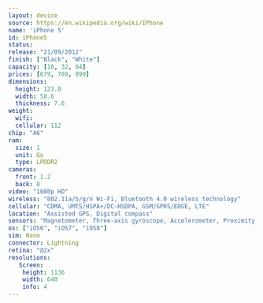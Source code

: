 ```yaml
---
layout: device
source: https://en.wikipedia.org/wiki/IPhone
name: 'iPhone 5'
id: iPhone5
status:
release: "21/09/2012"
finish: ["Black", "White"]
capacity: [16, 32, 64]
prices: [679, 789, 899]
dimensions:
  height: 123.8
  width: 58.6
  thickness: 7.6
weight:
  wifi:
  cellular: 112
chip: "A6"
ram:
  size: 1
  unit: Go
  type: LPDDR2
cameras:
  front: 1.2
  back: 8
video: "1080p HD"
wireless: "802.11a/b/g/n Wi‑Fi, Bluetooth 4.0 wireless technology"
cellular: "CDMA, UMTS/HSPA+/DC-HSDPA, GSM/GPRS/EDGE, LTE"
location: "Assisted GPS, Digital compass"
sensors: "Magnetometer, Three-axis gyroscope, Accelerometer, Proximity sensor, Ambient light sensor"
os: ["iOS6", "iOS7", "iOS8"]
sim: Nano
connector: Lightning
retina: "@2x"
resolutions:
   Screen:
    height: 1136
    width: 640
    info: 4
---
```

